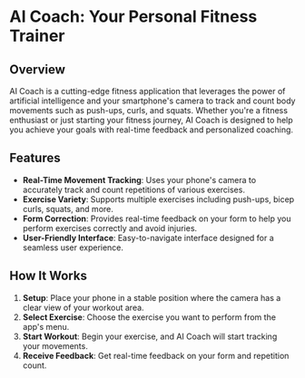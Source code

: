 # AI Coach: Your Personal Fitness Trainer
## Overview

AI Coach is a cutting-edge fitness application that leverages the power of artificial intelligence and your smartphone's camera to track and count body movements such as push-ups, curls, and squats. Whether you're a fitness enthusiast or just starting your fitness journey, AI Coach is designed to help you achieve your goals with real-time feedback and personalized coaching.

## Features
- **Real-Time Movement Tracking**: Uses your phone's camera to accurately track and count repetitions of various exercises.
- **Exercise Variety**: Supports multiple exercises including push-ups, bicep curls, squats, and more.
- **Form Correction**: Provides real-time feedback on your form to help you perform exercises correctly and avoid injuries.
- **User-Friendly Interface**: Easy-to-navigate interface designed for a seamless user experience.

## How It Works
1. **Setup**: Place your phone in a stable position where the camera has a clear view of your workout area.
2. **Select Exercise**: Choose the exercise you want to perform from the app's menu.
3. **Start Workout**: Begin your exercise, and AI Coach will start tracking your movements.
4. **Receive Feedback**: Get real-time feedback on your form and repetition count.
